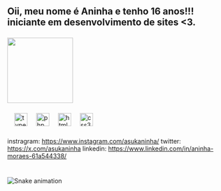 <h2 align="left">Oii, meu nome é Aninha e tenho 16 anos!!! iniciante em desenvolvimento de sites <3. </h2>

###

<img align="center" height="150" src="https://pin.it/3dvrdhs4P"  />

###

<div align="left">
  <img width="12" />
  <img src="https://cdn.jsdelivr.net/gh/devicons/devicon/icons/typescript/typescript-original.svg" height="30" alt="typescript logo"  />
  <img width="12" />
  <img src="https://cdn.jsdelivr.net/gh/devicons/devicon/icons/php/php-original.svg" height="30" alt="php logo"  />
  <img width="12" />
  <img src="https://cdn.jsdelivr.net/gh/devicons/devicon/icons/html5/html5-original.svg" height="30" alt="html5 logo"  />
  <img width="12" />
  <img src="https://cdn.jsdelivr.net/gh/devicons/devicon/icons/css3/css3-original.svg" height="30" alt="css3 logo"  />
</div>
  
###

   instragram: https://www.instagram.com/asukaninha/
   twitter: https://x.com/asukaninha
   linkedin: https://www.linkedin.com/in/aninha-moraes-61a544338/
   
###

<br clear="both">

<img src="https://raw.githubusercontent.com/maurodesouza/maurodesouza/output/snake.svg" alt="Snake animation" />

###
